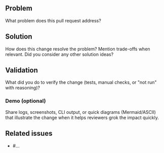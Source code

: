 <!-- Use a title that captures the problem and the approach, e.g. "Fix backlog replay flake by stabilizing event helper" -->

## Problem

What problem does this pull request address?

## Solution

How does this change resolve the problem? Mention trade-offs when relevant. Did you consider any other solution ideas?

## Validation

What did you do to verify the change (tests, manual checks, or "not run" with reasoning)?

### Demo (optional)

Share logs, screenshots, CLI output, or quick diagrams (Mermaid/ASCII) that illustrate the change when it helps reviewers grok the impact quickly.

## Related issues

- #...
